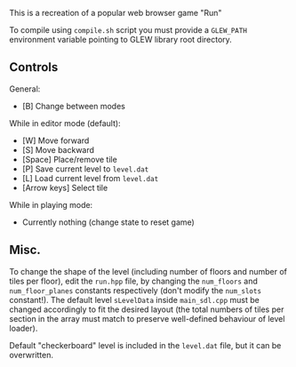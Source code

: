 This is a recreation of a popular web browser game "Run"

To compile using `compile.sh` script you must provide a `GLEW_PATH` environment variable pointing to GLEW library root directory.

## Controls
General:
-   [B] Change between modes

While in editor mode (default):
-   [W] Move forward
-   [S] Move backward
-   [Space] Place/remove tile
-   [P] Save current level to `level.dat`
-   [L] Load current level from `level.dat`
-   [Arrow keys] Select tile

While in playing mode:
-   Currently nothing (change state to reset game)

## Misc.
To change the shape of the level (including number of floors and number of tiles per floor), edit the `run.hpp` file, by changing the `num_floors` and `num_floor_planes` constants respectively (don't modify the `num_slots` constant!). The default level `sLevelData` inside `main_sdl.cpp` must be changed accordingly to fit the desired layout (the total numbers of tiles per section in the array must match to preserve well-defined behaviour of level loader).

Default "checkerboard" level is included in the `level.dat` file, but it can be overwritten.
